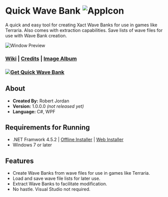 # Quick Wave Bank ![AppIcon](http://i.imgur.com/kFThU0Z.png)
A quick and easy tool for creating Xact Wave Banks for use in games like Terraria. Also comes with extraction capabilities. Save lists of wave files for use with Wave Bank creation.

![Window Preview](http://i.imgur.com/MMTTIJU.png)

### [Wiki](https://github.com/trigger-death/QuickWaveBank/wiki) | [Credits](https://github.com/trigger-death/QuickWaveBank/wiki/Credits) | [Image Album](http://imgur.com/a/LtTvj)

### [![Get Quick Wave Bank](http://)](https://github.com/trigger-death/QuickWaveBank/releases/tag/1.0.0.0)

## About

* **Created By:** Robert Jordan
* **Version:** 1.0.0.0 *(not released yet)*
* **Language:** C#, WPF

## Requirements for Running
* .NET Framwork 4.5.2 | [Offline Installer](https://www.microsoft.com/en-us/download/details.aspx?id=42642) | [Web Installer](https://www.microsoft.com/en-us/download/details.aspx?id=42643)
* Windows 7 or later

## Features
* Create Wave Banks from wave files for use in games like Terraria.
* Load and save wave file lists for later use.
* Extract Wave Banks to facilitate modification.
* No hastle. Visual Studio not required.
